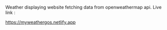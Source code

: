 Weather displaying website fetching data from openweathermap api. Live link :

https://myweathergos.netlify.app
